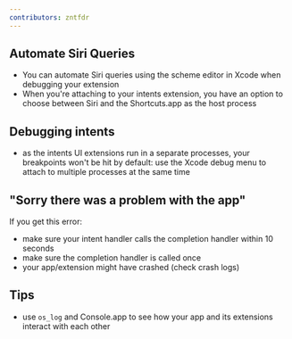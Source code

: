 ```yaml
---
contributors: zntfdr
---
```


## Automate Siri Queries

- You can automate Siri queries using the scheme editor in Xcode when debugging your extension
- When you're attaching to your intents extension, you have an option to choose between Siri and the Shortcuts.app as the host process

## Debugging intents

- as the intents UI extensions run in a separate processes, your breakpoints won't be hit by default: use the Xcode debug menu to attach to multiple processes at the same time

## "Sorry there was a problem with the app"

If you get this error:

- make sure your intent handler calls the completion handler within 10 seconds
- make sure the completion handler is called once
- your app/extension might have crashed (check crash logs)

## Tips

- use `os_log` and Console.app to see how your app and its extensions interact with each other